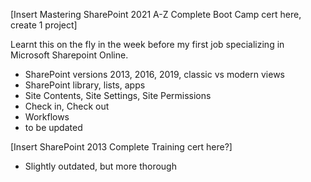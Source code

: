 [Insert Mastering SharePoint 2021 A-Z Complete Boot Camp cert here, create 1 project]

Learnt this on the fly in the week before my first job specializing in Microsoft Sharepoint Online. 
- SharePoint versions 2013, 2016, 2019, classic vs modern views
- SharePoint library, lists, apps
- Site Contents, Site Settings, Site Permissions
- Check in, Check out
- Workflows
- to be updated


[Insert SharePoint 2013 Complete Training cert here?]
- Slightly outdated, but more thorough
